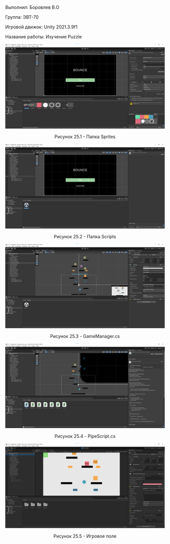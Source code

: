 <p align="left">
  Выполнил: Боровлев В.О
  </p>
<p align="left"> Группа: ЭВТ-70
  </p>
<p align="left"> Игровой движок: Unity 2021.3.9f1
  </p>
<p align="left"> Название работы: Изучение Puzzle
  </p>

  
<p align="center">
  <img src="1.png"/>
</p>


<p align="center">
Рисунок 25.1 - Папка Sprites
</p>


<p align="center">
  <img src="2.png"/>
</p>


<p align="center">
Рисунок 25.2 - Папка Scripts
</p>


<p align="center">
  <img src="3.png"/>
</p>


<p align="center">
Рисунок 25.3 - GameManager.cs
</p>


<p align="center">
  <img src="4.png"/>
</p>


<p align="center">
Рисунок 25.4 - PipeScript.cs
</p>

<p align="center">
  <img src="5.png"/>
</p>


<p align="center">
Рисунок 25.5 - Игровое поле
</p>

